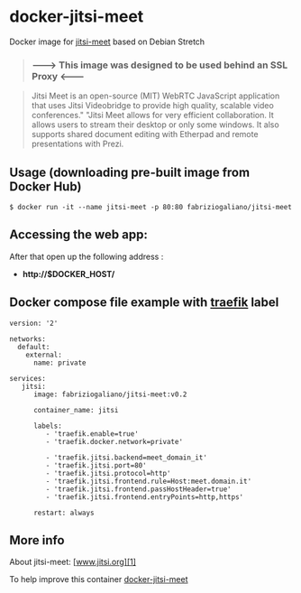 # docker-jitsi-meet

Docker image for [jitsi-meet][3] based on Debian Stretch
> ### ---> This image was designed to be used behind an SSL Proxy <--- ###

> Jitsi Meet is an open-source (MIT) WebRTC JavaScript application that uses Jitsi Videobridge to provide high quality, scalable video conferences."  "Jitsi Meet allows for very efficient collaboration. It allows users to stream their desktop or only some windows. It also supports shared document editing with Etherpad and remote presentations with Prezi.

## Usage (downloading pre-built image from Docker Hub)

	$ docker run -it --name jitsi-meet -p 80:80 fabriziogaliano/jitsi-meet

## Accessing the web app:

After that open up the following address :

  - **http://$DOCKER_HOST/**

## Docker compose file example with [traefik][6] label 

```
version: '2'

networks:
  default:
    external:
      name: private

services:
   jitsi:
      image: fabriziogaliano/jitsi-meet:v0.2

      container_name: jitsi

      labels:
         - 'traefik.enable=true'
         - 'traefik.docker.network=private'

         - 'traefik.jitsi.backend=meet_domain_it'
         - 'traefik.jitsi.port=80'
         - 'traefik.jitsi.protocol=http'
         - 'traefik.jitsi.frontend.rule=Host:meet.domain.it'
         - 'traefik.jitsi.frontend.passHostHeader=true'
         - 'traefik.jitsi.frontend.entryPoints=http,https'

      restart: always
```
## More info

About jitsi-meet: [www.jitsi.org][1]

To help improve this container [docker-jitsi-meet][5]


[1]:https://jitsi.org/
[2]:https://www.docker.com
[3]:https://jitsi.org/
[4]:http://docs.docker.com
[5]:https://github.com/fabriziogaliano/docker-jitsi-meet
[6]:https://github.com/containous/traefik